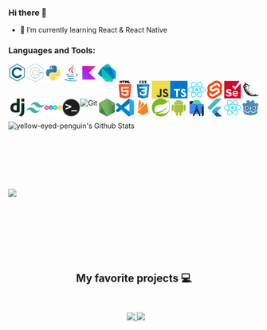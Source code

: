 ### Hi there 👋

<!--
**yellow-eyed-penguin/yellow-eyed-penguin** is a ✨ _special_ ✨ repository because its `README.md` (this file) appears on your GitHub profile.

Here are some ideas to get you started:

- 🔭 I’m currently working on ...
- 🌱 I’m currently learning ...
- 👯 I’m looking to collaborate on ...
- 🤔 I’m looking for help with ...
- 💬 Ask me about ...
- 📫 How to reach me: ...
- 😄 Pronouns: ...
- ⚡ Fun fact: ...
-->

- 🌱 I’m currently learning React & React Native

### Languages and Tools:
<p>
<img align="left" alt="C" width="36px" src="https://github.com/devicons/devicon/blob/master/icons/c/c-line.svg" />
<img align="left" alt="C++" width="36px" src="https://raw.githubusercontent.com/devicons/devicon/master/icons/cplusplus/cplusplus-line.svg" />
<img align="left" alt="Python" width="36px" src="https://raw.githubusercontent.com/devicons/devicon/master/icons/python/python-original.svg" />
<img align="left" alt="Java" width="36px" src="https://raw.githubusercontent.com/devicons/devicon/master/icons/java/java-original.svg" />
<img align="left" alt="Kotlin" width="36px" src="https://raw.githubusercontent.com/devicons/devicon/master/icons/kotlin/kotlin-original.svg" />
<img align="left" alt="Dart" width="36px" src="https://raw.githubusercontent.com/devicons/devicon/master/icons/dart/dart-original.svg" />
<br/>
<br/>
<a href="https://www.w3.org/html/" target="_blank"> <img align="left" alt="HTML5" width="36px" src="https://raw.githubusercontent.com/github/explore/80688e429a7d4ef2fca1e82350fe8e3517d3494d/topics/html/html.png" /></a>
<a href="https://www.w3schools.com/css/" target="_blank"> <img align="left" alt="CSS3" width="36px" src="https://raw.githubusercontent.com/github/explore/80688e429a7d4ef2fca1e82350fe8e3517d3494d/topics/css/css.png" /></a>
<a href="https://developer.mozilla.org/en-US/docs/Web/JavaScript" target="_blank"> <img align="left" alt="JavaScript" width="36px" src="https://raw.githubusercontent.com/github/explore/80688e429a7d4ef2fca1e82350fe8e3517d3494d/topics/javascript/javascript.png" /></a>
<img align="left" alt="" width="36px" src="https://raw.githubusercontent.com/devicons/devicon/master/icons/typescript/typescript-plain.svg" />
<a href="https://reactjs.org/" target="_blank"> <img align="left" alt="React" width="36px" src="https://raw.githubusercontent.com/devicons/devicon/master/icons/react/react-original.svg" /></a>
<img align="left" alt="Svelte" width="36px" src="https://raw.githubusercontent.com/devicons/devicon/master/icons/svelte/svelte-original.svg" />
<a href="https://www.selenium.dev/" target="_blank"> <img align="left" alt="selenium" width="36" src="https://raw.githubusercontent.com/devicons/devicon/master/icons/selenium/selenium-original.svg" /> </a>
<img align="left" alt="Flask" width="36px" src="https://raw.githubusercontent.com/devicons/devicon/master/icons/flask/flask-original.svg" />
<img align="left" alt="Django" width="36px" src="https://raw.githubusercontent.com/devicons/devicon/master/icons/django/django-plain.svg" />
<a href="https://tailwindcss.com/" target="_blank"> <img align="left" alt="tailwind" width="36" src="https://raw.githubusercontent.com/devicons/devicon/master/icons/tailwindcss/tailwindcss-plain.svg" /> </a>
<img align="left" alt="" width="36px" src="https://raw.githubusercontent.com/devicons/devicon/master/icons/hugo/hugo-original-wordmark.svg" />
<br/>
<br/>
<img align="left" alt="Terminal" width="36px" src="https://raw.githubusercontent.com/github/explore/80688e429a7d4ef2fca1e82350fe8e3517d3494d/topics/terminal/terminal.png" />
<img align="left" alt="Git" width="36px" src="https://raw.githubusercontent.com/jmnote/z-icons/master/svg/git.svg" />
<img align="left" alt="Node.js" width="36px" src="https://raw.githubusercontent.com/github/explore/80688e429a7d4ef2fca1e82350fe8e3517d3494d/topics/nodejs/nodejs.png" />
<img align="left" alt="Visual Studio Code" width="36px" src="https://raw.githubusercontent.com/github/explore/80688e429a7d4ef2fca1e82350fe8e3517d3494d/topics/visual-studio-code/visual-studio-code.png" />
<img align="left" alt="Firebase" width="36px" src="https://raw.githubusercontent.com/devicons/devicon/master/icons/firebase/firebase-plain.svg" />
<img align="left" alt="Spring" width="36px" src="https://raw.githubusercontent.com/devicons/devicon/master/icons/spring/spring-original.svg" />
<img align="left" alt="Android" width="36px" src="https://raw.githubusercontent.com/devicons/devicon/master/icons/android/android-plain.svg" />
<img align="left" alt="Android Studio" width="36px" src="https://raw.githubusercontent.com/devicons/devicon/master/icons/androidstudio/androidstudio-original.svg" />
<img align="left" alt="Flutter" width="36px" src="https://raw.githubusercontent.com/devicons/devicon/master/icons/flutter/flutter-original.svg" />
<a href="https://reactjs.org/" target="_blank"> <img align="left" alt="React Native" width="36px" src="https://raw.githubusercontent.com/devicons/devicon/master/icons/react/react-original.svg" /></a>
<img align="left" alt="Godot" width="36px" src="https://raw.githubusercontent.com/devicons/devicon/master/icons/godot/godot-original.svg" />
</p>
<br />
<br />
<img align="left" alt="yellow-eyed-penguin's Github Stats" src="https://github-readme-stats.vercel.app/api?username=yellow-eyed-penguin&show_icons=true&hide_border=true&theme=midnight-purple" />
<br />
<br />
<br />
<br />
<br />
<br />
<br />
<br />
<img align="left" src="https://github-readme-stats.vercel.app/api/top-langs/?username=yellow-eyed-penguin&layout=compact&hide_border=true&theme=radical" width="400" />
<br />
<br />
<br />
<br />
<br />
<br />
<br />
<br />
<h2 align="center">My favorite projects 💻</h2>
<br />
<p align="center">
  <img width="400" src="" />
  <img width="400" src="" />
 <a href="https://github.com/yellow-eyed-penguin/coding-challanges">
  <img align="" src="https://github-readme-stats.vercel.app/api/pin/?username=yellow-eyed-penguin&repo=coding-challanges&theme=tokyonight" />
</a>
  <a href="https://github.com/yellow-eyed-penguin/speedtester">
  <img align="" src="https://github-readme-stats.vercel.app/api/pin/?username=yellow-eyed-penguin&repo=speedtester&theme=tokyonight" />
</a>

</p>

